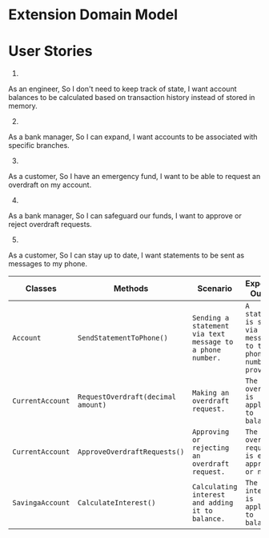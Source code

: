# Extension Domain Model 

# User Stories 

1.
As an engineer,
So I don't need to keep track of state,
I want account balances to be calculated based on transaction history instead of stored in memory.

2.
As a bank manager,
So I can expand,
I want accounts to be associated with specific branches.

3.
As a customer,
So I have an emergency fund,
I want to be able to request an overdraft on my account.

4.
As a bank manager,
So I can safeguard our funds,
I want to approve or reject overdraft requests.

5.
As a customer,
So I can stay up to date,
I want statements to be sent as messages to my phone.


| Classes                | Methods                                                | Scenario                                                                                   | Expected Output                                                                         |
|------------------------|--------------------------------------------------------|--------------------------------------------------------------------------------------------|-----------------------------------------------------------------------------------------|
| `Account`              | `SendStatementToPhone()`                               | `Sending a statement via text message to a phone number.`                                  | `A statement is sent via text message to the phone number provided.`                    |
| `CurrentAccount`       | `RequestOverdraft(decimal amount)`                     | `Making an overdraft request.`                                                             | `The overdraft is applied to balance.`                                                  |
| `CurrentAccount`       | `ApproveOverdraftRequests()`                           | `Approving or rejecting an overdraft request.`                                             | `The overdraft request is either approved or not.`                                      |
| `SavingaAccount`       | `CalculateInterest()`                                  | `Calculating interest and adding it to balance.`                                           | `The interest is applied to balance.`                                                   |
